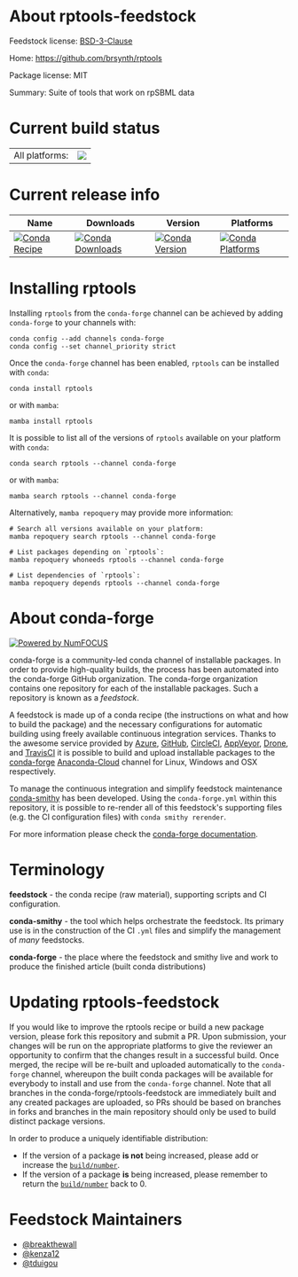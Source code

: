 About rptools-feedstock
=======================

Feedstock license: [BSD-3-Clause](https://github.com/conda-forge/rptools-feedstock/blob/main/LICENSE.txt)

Home: https://github.com/brsynth/rptools

Package license: MIT

Summary: Suite of tools that work on rpSBML data

Current build status
====================


<table><tr><td>All platforms:</td>
    <td>
      <a href="https://dev.azure.com/conda-forge/feedstock-builds/_build/latest?definitionId=14371&branchName=main">
        <img src="https://dev.azure.com/conda-forge/feedstock-builds/_apis/build/status/rptools-feedstock?branchName=main">
      </a>
    </td>
  </tr>
</table>

Current release info
====================

| Name | Downloads | Version | Platforms |
| --- | --- | --- | --- |
| [![Conda Recipe](https://img.shields.io/badge/recipe-rptools-green.svg)](https://anaconda.org/conda-forge/rptools) | [![Conda Downloads](https://img.shields.io/conda/dn/conda-forge/rptools.svg)](https://anaconda.org/conda-forge/rptools) | [![Conda Version](https://img.shields.io/conda/vn/conda-forge/rptools.svg)](https://anaconda.org/conda-forge/rptools) | [![Conda Platforms](https://img.shields.io/conda/pn/conda-forge/rptools.svg)](https://anaconda.org/conda-forge/rptools) |

Installing rptools
==================

Installing `rptools` from the `conda-forge` channel can be achieved by adding `conda-forge` to your channels with:

```
conda config --add channels conda-forge
conda config --set channel_priority strict
```

Once the `conda-forge` channel has been enabled, `rptools` can be installed with `conda`:

```
conda install rptools
```

or with `mamba`:

```
mamba install rptools
```

It is possible to list all of the versions of `rptools` available on your platform with `conda`:

```
conda search rptools --channel conda-forge
```

or with `mamba`:

```
mamba search rptools --channel conda-forge
```

Alternatively, `mamba repoquery` may provide more information:

```
# Search all versions available on your platform:
mamba repoquery search rptools --channel conda-forge

# List packages depending on `rptools`:
mamba repoquery whoneeds rptools --channel conda-forge

# List dependencies of `rptools`:
mamba repoquery depends rptools --channel conda-forge
```


About conda-forge
=================

[![Powered by
NumFOCUS](https://img.shields.io/badge/powered%20by-NumFOCUS-orange.svg?style=flat&colorA=E1523D&colorB=007D8A)](https://numfocus.org)

conda-forge is a community-led conda channel of installable packages.
In order to provide high-quality builds, the process has been automated into the
conda-forge GitHub organization. The conda-forge organization contains one repository
for each of the installable packages. Such a repository is known as a *feedstock*.

A feedstock is made up of a conda recipe (the instructions on what and how to build
the package) and the necessary configurations for automatic building using freely
available continuous integration services. Thanks to the awesome service provided by
[Azure](https://azure.microsoft.com/en-us/services/devops/), [GitHub](https://github.com/),
[CircleCI](https://circleci.com/), [AppVeyor](https://www.appveyor.com/),
[Drone](https://cloud.drone.io/welcome), and [TravisCI](https://travis-ci.com/)
it is possible to build and upload installable packages to the
[conda-forge](https://anaconda.org/conda-forge) [Anaconda-Cloud](https://anaconda.org/)
channel for Linux, Windows and OSX respectively.

To manage the continuous integration and simplify feedstock maintenance
[conda-smithy](https://github.com/conda-forge/conda-smithy) has been developed.
Using the ``conda-forge.yml`` within this repository, it is possible to re-render all of
this feedstock's supporting files (e.g. the CI configuration files) with ``conda smithy rerender``.

For more information please check the [conda-forge documentation](https://conda-forge.org/docs/).

Terminology
===========

**feedstock** - the conda recipe (raw material), supporting scripts and CI configuration.

**conda-smithy** - the tool which helps orchestrate the feedstock.
                   Its primary use is in the construction of the CI ``.yml`` files
                   and simplify the management of *many* feedstocks.

**conda-forge** - the place where the feedstock and smithy live and work to
                  produce the finished article (built conda distributions)


Updating rptools-feedstock
==========================

If you would like to improve the rptools recipe or build a new
package version, please fork this repository and submit a PR. Upon submission,
your changes will be run on the appropriate platforms to give the reviewer an
opportunity to confirm that the changes result in a successful build. Once
merged, the recipe will be re-built and uploaded automatically to the
`conda-forge` channel, whereupon the built conda packages will be available for
everybody to install and use from the `conda-forge` channel.
Note that all branches in the conda-forge/rptools-feedstock are
immediately built and any created packages are uploaded, so PRs should be based
on branches in forks and branches in the main repository should only be used to
build distinct package versions.

In order to produce a uniquely identifiable distribution:
 * If the version of a package **is not** being increased, please add or increase
   the [``build/number``](https://docs.conda.io/projects/conda-build/en/latest/resources/define-metadata.html#build-number-and-string).
 * If the version of a package **is** being increased, please remember to return
   the [``build/number``](https://docs.conda.io/projects/conda-build/en/latest/resources/define-metadata.html#build-number-and-string)
   back to 0.

Feedstock Maintainers
=====================

* [@breakthewall](https://github.com/breakthewall/)
* [@kenza12](https://github.com/kenza12/)
* [@tduigou](https://github.com/tduigou/)


<!-- dummy commit to enable rerendering -->


